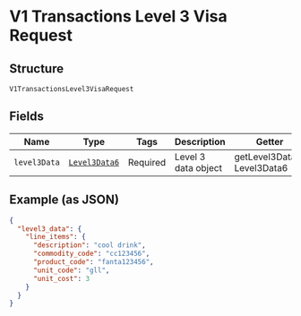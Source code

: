 
# V1 Transactions Level 3 Visa Request

## Structure

`V1TransactionsLevel3VisaRequest`

## Fields

| Name | Type | Tags | Description | Getter | Setter |
|  --- | --- | --- | --- | --- | --- |
| `level3Data` | [`Level3Data6`](../../doc/models/level-3-data-6.md) | Required | Level 3 data object | getLevel3Data(): Level3Data6 | setLevel3Data(Level3Data6 level3Data): void |

## Example (as JSON)

```json
{
  "level3_data": {
    "line_items": {
      "description": "cool drink",
      "commodity_code": "cc123456",
      "product_code": "fanta123456",
      "unit_code": "gll",
      "unit_cost": 3
    }
  }
}
```

